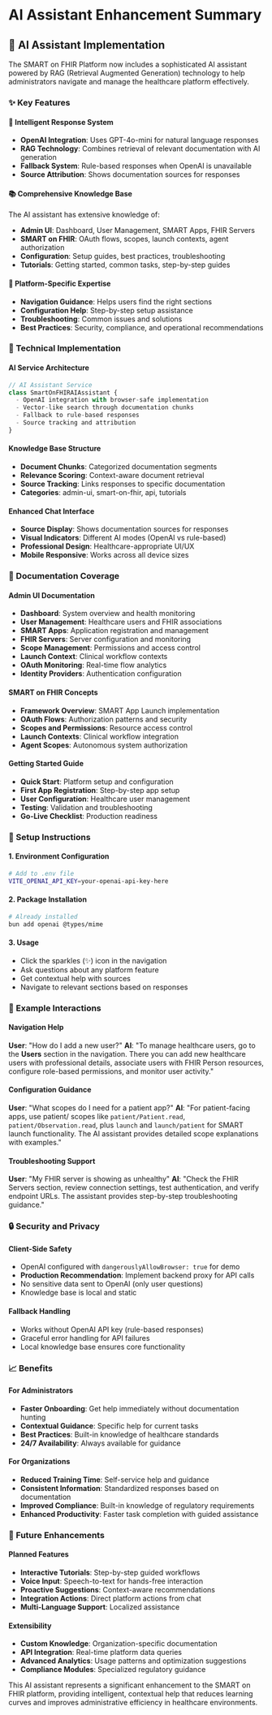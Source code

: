 # AI Assistant Enhancement Summary

## 🤖 AI Assistant Implementation

The SMART on FHIR Platform now includes a sophisticated AI assistant powered by RAG (Retrieval Augmented Generation) technology to help administrators navigate and manage the healthcare platform effectively.

### ✨ Key Features

#### 🧠 Intelligent Response System
- **OpenAI Integration**: Uses GPT-4o-mini for natural language responses
- **RAG Technology**: Combines retrieval of relevant documentation with AI generation
- **Fallback System**: Rule-based responses when OpenAI is unavailable
- **Source Attribution**: Shows documentation sources for responses

#### 📚 Comprehensive Knowledge Base
The AI assistant has extensive knowledge of:
- **Admin UI**: Dashboard, User Management, SMART Apps, FHIR Servers
- **SMART on FHIR**: OAuth flows, scopes, launch contexts, agent authorization
- **Configuration**: Setup guides, best practices, troubleshooting
- **Tutorials**: Getting started, common tasks, step-by-step guides

#### 🎯 Platform-Specific Expertise
- **Navigation Guidance**: Helps users find the right sections
- **Configuration Help**: Step-by-step setup assistance
- **Troubleshooting**: Common issues and solutions
- **Best Practices**: Security, compliance, and operational recommendations

### 🔧 Technical Implementation

#### AI Service Architecture
```typescript
// AI Assistant Service
class SmartOnFHIRAIAssistant {
  - OpenAI integration with browser-safe implementation
  - Vector-like search through documentation chunks
  - Fallback to rule-based responses
  - Source tracking and attribution
}
```

#### Knowledge Base Structure
- **Document Chunks**: Categorized documentation segments
- **Relevance Scoring**: Context-aware document retrieval
- **Source Tracking**: Links responses to specific documentation
- **Categories**: admin-ui, smart-on-fhir, api, tutorials

#### Enhanced Chat Interface
- **Source Display**: Shows documentation sources for responses
- **Visual Indicators**: Different AI modes (OpenAI vs rule-based)
- **Professional Design**: Healthcare-appropriate UI/UX
- **Mobile Responsive**: Works across all device sizes

### 📖 Documentation Coverage

#### Admin UI Documentation
- **Dashboard**: System overview and health monitoring
- **User Management**: Healthcare users and FHIR associations
- **SMART Apps**: Application registration and management
- **FHIR Servers**: Server configuration and monitoring
- **Scope Management**: Permissions and access control
- **Launch Context**: Clinical workflow contexts
- **OAuth Monitoring**: Real-time flow analytics
- **Identity Providers**: Authentication configuration

#### SMART on FHIR Concepts
- **Framework Overview**: SMART App Launch implementation
- **OAuth Flows**: Authorization patterns and security
- **Scopes and Permissions**: Resource access control
- **Launch Contexts**: Clinical workflow integration
- **Agent Scopes**: Autonomous system authorization

#### Getting Started Guide
- **Quick Start**: Platform setup and configuration
- **First App Registration**: Step-by-step app setup
- **User Configuration**: Healthcare user management
- **Testing**: Validation and troubleshooting
- **Go-Live Checklist**: Production readiness

### 🚀 Setup Instructions

#### 1. Environment Configuration
```bash
# Add to .env file
VITE_OPENAI_API_KEY=your-openai-api-key-here
```

#### 2. Package Installation
```bash
# Already installed
bun add openai @types/mime
```

#### 3. Usage
- Click the sparkles (✨) icon in the navigation
- Ask questions about any platform feature
- Get contextual help with sources
- Navigate to relevant sections based on responses

### 🎯 Example Interactions

#### Navigation Help
**User**: "How do I add a new user?"
**AI**: "To manage healthcare users, go to the **Users** section in the navigation. There you can add new healthcare users with professional details, associate users with FHIR Person resources, configure role-based permissions, and monitor user activity."

#### Configuration Guidance
**User**: "What scopes do I need for a patient app?"
**AI**: "For patient-facing apps, use patient/ scopes like `patient/Patient.read`, `patient/Observation.read`, plus `launch` and `launch/patient` for SMART launch functionality. The AI assistant provides detailed scope explanations with examples."

#### Troubleshooting Support
**User**: "My FHIR server is showing as unhealthy"
**AI**: "Check the FHIR Servers section, review connection settings, test authentication, and verify endpoint URLs. The assistant provides step-by-step troubleshooting guidance."

### 🔒 Security and Privacy

#### Client-Side Safety
- OpenAI configured with `dangerouslyAllowBrowser: true` for demo
- **Production Recommendation**: Implement backend proxy for API calls
- No sensitive data sent to OpenAI (only user questions)
- Knowledge base is local and static

#### Fallback Handling
- Works without OpenAI API key (rule-based responses)
- Graceful error handling for API failures
- Local knowledge base ensures core functionality

### 📈 Benefits

#### For Administrators
- **Faster Onboarding**: Get help immediately without documentation hunting
- **Contextual Guidance**: Specific help for current tasks
- **Best Practices**: Built-in knowledge of healthcare standards
- **24/7 Availability**: Always available for guidance

#### For Organizations
- **Reduced Training Time**: Self-service help and guidance
- **Consistent Information**: Standardized responses based on documentation
- **Improved Compliance**: Built-in knowledge of regulatory requirements
- **Enhanced Productivity**: Faster task completion with guided assistance

### 🔮 Future Enhancements

#### Planned Features
- **Interactive Tutorials**: Step-by-step guided workflows
- **Voice Input**: Speech-to-text for hands-free interaction
- **Proactive Suggestions**: Context-aware recommendations
- **Integration Actions**: Direct platform actions from chat
- **Multi-Language Support**: Localized assistance

#### Extensibility
- **Custom Knowledge**: Organization-specific documentation
- **API Integration**: Real-time platform data queries
- **Advanced Analytics**: Usage patterns and optimization suggestions
- **Compliance Modules**: Specialized regulatory guidance

This AI assistant represents a significant enhancement to the SMART on FHIR platform, providing intelligent, contextual help that reduces learning curves and improves administrative efficiency in healthcare environments.
